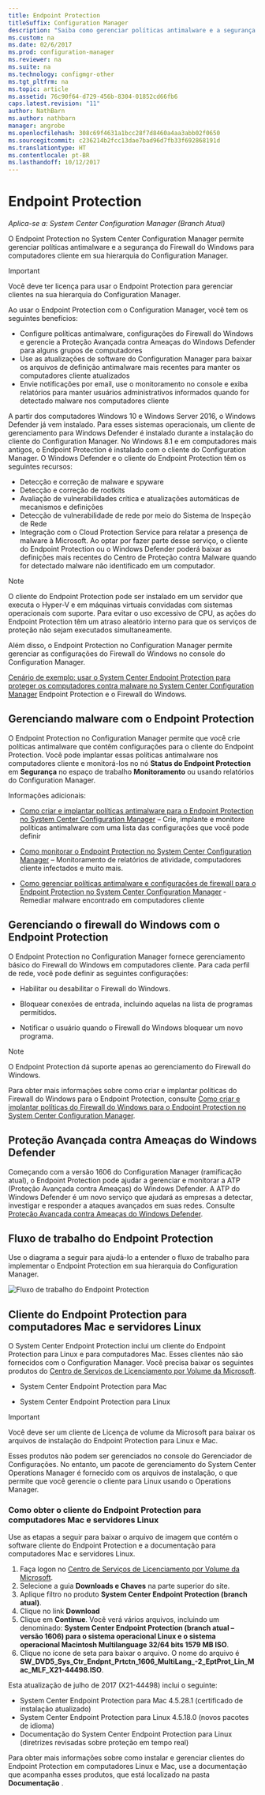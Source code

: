 ```yaml
---
title: Endpoint Protection
titleSuffix: Configuration Manager
description: "Saiba como gerenciar políticas antimalware e a segurança do Firewall do Windows para computadores cliente na sua hierarquia do Configuration Manager."
ms.custom: na
ms.date: 02/6/2017
ms.prod: configuration-manager
ms.reviewer: na
ms.suite: na
ms.technology: configmgr-other
ms.tgt_pltfrm: na
ms.topic: article
ms.assetid: 76c90f64-d729-456b-8304-01852cd66fb6
caps.latest.revision: "11"
author: NathBarn
ms.author: nathbarn
manager: angrobe
ms.openlocfilehash: 308c69f4631a1bcc28f7d8460a4aa3abb02f0650
ms.sourcegitcommit: c236214b2fcc13dae7bad96d7fb33f692868191d
ms.translationtype: HT
ms.contentlocale: pt-BR
ms.lasthandoff: 10/12/2017
---
```

# <a name="endpoint-protection"></a>Endpoint Protection

*Aplica-se a: System Center Configuration Manager (Branch Atual)*

O Endpoint Protection no System Center Configuration Manager permite gerenciar políticas antimalware e a segurança do Firewall do Windows para computadores cliente em sua hierarquia do Configuration Manager.  

> [!IMPORTANT]  
>  Você deve ter licença para usar o Endpoint Protection para gerenciar clientes na sua hierarquia do Configuration Manager.  

 Ao usar o Endpoint Protection com o Configuration Manager, você tem os seguintes benefícios:  

-   Configure políticas antimalware, configurações do Firewall do Windows e gerencie a Proteção Avançada contra Ameaças do Windows Defender para alguns grupos de computadores  
-   Use as atualizações de software do Configuration Manager para baixar os arquivos de definição antimalware mais recentes para manter os computadores cliente atualizados  
-   Envie notificações por email, use o monitoramento no console e exiba relatórios para manter usuários administrativos informados quando for detectado malware nos computadores cliente  

A partir dos computadores Windows 10 e Windows Server 2016, o Windows Defender já vem instalado. Para esses sistemas operacionais, um cliente de gerenciamento para Windows Defender é instalado durante a instalação do cliente do Configuration Manager. No Windows 8.1 e em computadores mais antigos, o Endpoint Protection é instalado com o cliente do Configuration Manager. O Windows Defender e o cliente do Endpoint Protection têm os seguintes recursos:  

-   Detecção e correção de malware e spyware  
-   Detecção e correção de rootkits  
-   Avaliação de vulnerabilidades crítica e atualizações automáticas de mecanismos e definições  
-   Detecção de vulnerabilidade de rede por meio do Sistema de Inspeção de Rede  
-   Integração com o Cloud Protection Service para relatar a presença de malware à Microsoft. Ao optar por fazer parte desse serviço, o cliente do Endpoint Protection ou o Windows Defender poderá baixar as definições mais recentes do Centro de Proteção contra Malware quando for detectado malware não identificado em um computador.  

> [!NOTE]  
>  O cliente do Endpoint Protection pode ser instalado em um servidor que executa o Hyper-V e em máquinas virtuais convidadas com sistemas operacionais com suporte. Para evitar o uso excessivo de CPU, as ações do Endpoint Protection têm um atraso aleatório interno para que os serviços de proteção não sejam executados simultaneamente.  

 Além disso, o Endpoint Protection no Configuration Manager permite gerenciar as configurações do Firewall do Windows no console do Configuration Manager.  

 [Cenário de exemplo: usar o System Center Endpoint Protection para proteger os computadores contra malware no System Center Configuration Manager](scenarios-endpoint-protection.md) Endpoint Protection e o Firewall do Windows.  


## <a name="managing-malware-with-endpoint-protection"></a>Gerenciando malware com o Endpoint Protection  
 O Endpoint Protection no Configuration Manager permite que você crie políticas antimalware que contêm configurações para o cliente do Endpoint Protection. Você pode implantar essas políticas antimalware nos computadores cliente e monitorá-los no nó **Status do Endpoint Protection** em **Segurança** no espaço de trabalho **Monitoramento** ou usando relatórios do Configuration Manager.  

 Informações adicionais:  

-   [Como criar e implantar políticas antimalware para o Endpoint Protection no System Center Configuration Manager](endpoint-antimalware-policies.md) – Crie, implante e monitore políticas antimalware com uma lista das configurações que você pode definir  

-   [Como monitorar o Endpoint Protection no System Center Configuration Manager](monitor-endpoint-protection.md) – Monitoramento de relatórios de atividade, computadores cliente infectados e muito mais.  

-   [Como gerenciar políticas antimalware e configurações de firewall para o Endpoint Protection no System Center Configuration Manager](endpoint-antimalware-firewall.md) ‑ Remediar malware encontrado em computadores cliente  


## <a name="managing-windows-firewall-with-endpoint-protection"></a>Gerenciando o firewall do Windows com o Endpoint Protection  
 O Endpoint Protection no Configuration Manager fornece gerenciamento básico do Firewall do Windows em computadores cliente. Para cada perfil de rede, você pode definir as seguintes configurações:  

-   Habilitar ou desabilitar o Firewall do Windows.  

-   Bloquear conexões de entrada, incluindo aquelas na lista de programas permitidos.  

-   Notificar o usuário quando o Firewall do Windows bloquear um novo programa.  

> [!NOTE]  
>  O Endpoint Protection dá suporte apenas ao gerenciamento do Firewall do Windows.  


 Para obter mais informações sobre como criar e implantar políticas do Firewall do Windows para o Endpoint Protection, consulte [Como criar e implantar políticas do Firewall do Windows para o Endpoint Protection no System Center Configuration Manager](create-windows-firewall-policies.md).  


## <a name="windows-defender-advanced-threat-protection"></a>Proteção Avançada contra Ameaças do Windows Defender

Começando com a versão 1606 do Configuration Manager (ramificação atual), o Endpoint Protection pode ajudar a gerenciar e monitorar a ATP (Proteção Avançada contra Ameaças) do Windows Defender. A ATP do Windows Defender é um novo serviço que ajudará as empresas a detectar, investigar e responder a ataques avançados em suas redes. Consulte [Proteção Avançada contra Ameaças do Windows Defender](windows-defender-advanced-threat-protection.md).

## <a name="endpoint-protection-workflow"></a>Fluxo de trabalho do Endpoint Protection  
 Use o diagrama a seguir para ajudá-lo a entender o fluxo de trabalho para implementar o Endpoint Protection em sua hierarquia do Configuration Manager.  

 ![Fluxo de trabalho do Endpoint Protection](../media/Endpoint-Protection-Workflow.gif)  

## <a name="endpoint-protection-client-for-mac-computers-and-linux-servers"></a>Cliente do Endpoint Protection para computadores Mac e servidores Linux  
 O System Center Endpoint Protection inclui um cliente do Endpoint Protection para Linux e para computadores Mac. Esses clientes não são fornecidos com o Configuration Manager. Você precisa baixar os seguintes produtos do [Centro de Serviços de Licenciamento por Volume da Microsoft](https://www.microsoft.com/licensing/servicecenter/default.aspx).  

-   System Center Endpoint Protection para Mac  

-   System Center Endpoint Protection para Linux  


> [!IMPORTANT]  
>  Você deve ser um cliente de Licença de volume da Microsoft para baixar os arquivos de instalação do Endpoint Protection para Linux e Mac.  

 Esses produtos não podem ser gerenciados no console do Gerenciador de Configurações. No entanto, um pacote de gerenciamento do System Center Operations Manager é fornecido com os arquivos de instalação, o que permite que você gerencie o cliente para Linux usando o Operations Manager.  

### <a name="how-to-get-the-endpoint-protection-client-for-mac-computers-and-linux-servers"></a>Como obter o cliente do Endpoint Protection para computadores Mac e servidores Linux

Use as etapas a seguir para baixar o arquivo de imagem que contém o software cliente do Endpoint Protection e a documentação para computadores Mac e servidores Linux.
1. Faça logon no [Centro de Serviços de Licenciamento por Volume da Microsoft](https://www.microsoft.com/licensing/servicecenter/default.aspx).
2. Selecione a guia **Downloads e Chaves** na parte superior do site.
3. Aplique filtro no produto **System Center Endpoint Protection (branch atual)**.
4. Clique no link **Download**
5. Clique em **Continue**. Você verá vários arquivos, incluindo um denominado: **System Center Endpoint Protection (branch atual – versão 1606) para o sistema operacional Linux e o sistema operacional Macintosh Multilanguage 32/64 bits 1579 MB ISO**.
6. Clique no ícone de seta para baixar o arquivo. O nome do arquivo é **SW_DVD5_Sys_Ctr_Endpnt_Prtctn_1606_MultiLang_-2_EptProt_Lin_Mac_MLF_X21-44498.ISO**.

Esta atualização de julho de 2017 (X21-44498) inclui o seguinte:

- System Center Endpoint Protection para Mac 4.5.28.1 (certificado de instalação atualizado)
- System Center Endpoint Protection para Linux 4.5.18.0 (novos pacotes de idioma)
- Documentação do System Center Endpoint Protection para Linux (diretrizes revisadas sobre proteção em tempo real)

 Para obter mais informações sobre como instalar e gerenciar clientes do Endpoint Protection em computadores Linux e Mac, use a documentação que acompanha esses produtos, que está localizado na pasta **Documentação** .
